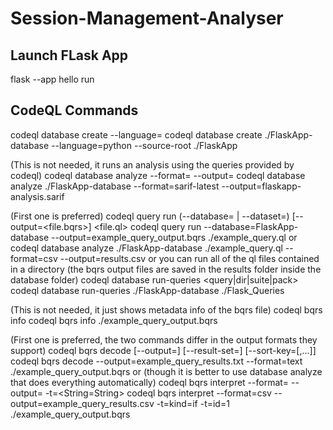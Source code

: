 # Session-Management-Analyser

## Launch FLask App

flask --app hello run

## CodeQL Commands

codeql database create <database> --language=<language-identifier>
codeql database create ./FlaskApp-database --language=python --source-root ./FlaskApp

(This is not needed, it runs an analysis using the queries provided by codeql)
codeql database analyze <database> --format=<format> --output=<output>
codeql database analyze ./FlaskApp-database --format=sarif-latest --output=flaskapp-analysis.sarif

(First one is preferred)
codeql query run (--database=<database> | --dataset=<dataset>) [--output=<file.bqrs>] <file.ql>
codeql query run --database=FlaskApp-database --output=example_query_output.bqrs ./example_query.ql
or
codeql database analyze ./FlaskApp-database ./example_query.ql --format=csv --output=results.csv
or you can run all of the ql files contained in a directory (the bqrs output files are saved in the results folder inside the database folder)
codeql database run-queries <database> <query|dir|suite|pack>
codeql database run-queries ./FlaskApp-database ./Flask_Queries

(This is not needed, it just shows metadata info of the bqrs file)
codeql bqrs info <file>
codeql bqrs info ./example_query_output.bqrs

(First one is preferred, the two commands differ in the output formats they support)
codeql bqrs decode [--output=<file>] [--result-set=<name>] [--sort-key=<col>[,<col>...]] <file>
codeql bqrs decode --output=example_query_results.txt --format=text ./example_query_output.bqrs
or (though it is better to use database analyze that does everything automatically)
codeql bqrs interpret --format=<format> --output=<output> -t=<String=String> <bqrs-file>
codeql bqrs interpret --format=csv --output=example_query_results.csv -t=kind=if -t=id=1 ./example_query_output.bqrs
